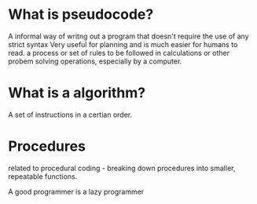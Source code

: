 # What is pseudocode?

A informal way of writng out a program that doesn't require the use of any strict syntax
Very useful for planning and is much easier for humans to read.
a process or set of rules to be followed in calculations or other probem solving operations,
especially by a computer.
# What is a algorithm?

A set of instructions in a certian order.

# Procedures

related to procedural coding - breaking down procedures into smaller, repeatable functions.

A good programmer is a lazy programmer
